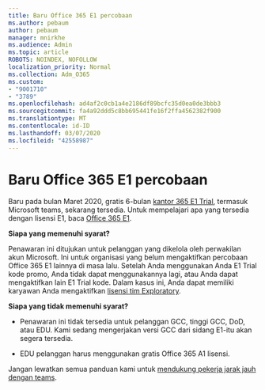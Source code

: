 ```yaml
---
title: Baru Office 365 E1 percobaan
ms.author: pebaum
author: pebaum
manager: mnirkhe
ms.audience: Admin
ms.topic: article
ROBOTS: NOINDEX, NOFOLLOW
localization_priority: Normal
ms.collection: Adm_O365
ms.custom:
- "9001710"
- "3789"
ms.openlocfilehash: ad4af2c0cb1a4e2186df89bcfc35d0ea0de3bbb3
ms.sourcegitcommit: fa4a92ddd5c8bb695441fe16f2ffa4562382f900
ms.translationtype: MT
ms.contentlocale: id-ID
ms.lasthandoff: 03/07/2020
ms.locfileid: "42558987"
---
```

# <a name="new-office-365-e1-trial"></a>Baru Office 365 E1 percobaan

Baru pada bulan Maret 2020, gratis 6-bulan [kantor 365 E1 Trial](https://docs.microsoft.com/MicrosoftTeams/e1-trial-license), termasuk Microsoft teams, sekarang tersedia. Untuk mempelajari apa yang tersedia dengan lisensi E1, baca [Office 365 E1](https://www.microsoft.com/microsoft-365/business/office-365-enterprise-e1-business-software).

**Siapa yang memenuhi syarat?**

Penawaran ini ditujukan untuk pelanggan yang dikelola oleh perwakilan akun Microsoft. Ini untuk organisasi yang belum mengaktifkan percobaan Office 365 E1 lainnya di masa lalu. Setelah Anda menggunakan Anda E1 Trial kode promo, Anda tidak dapat menggunakannya lagi, atau Anda dapat mengaktifkan lain E1 Trial kode. Dalam kasus ini, Anda dapat memiliki karyawan Anda mengaktifkan [lisensi tim Exploratory](https://docs.microsoft.com/MicrosoftTeams/teams-exploratory).

**Siapa yang tidak memenuhi syarat?**

- Penawaran ini tidak tersedia untuk pelanggan GCC, tinggi GCC, DoD, atau EDU. Kami sedang mengerjakan versi GCC dari sidang E1-itu akan segera tersedia.

 - EDU pelanggan harus menggunakan gratis Office 365 A1 lisensi.

Jangan lewatkan semua panduan kami untuk [mendukung pekerja jarak jauh dengan teams](https://docs.microsoft.com/MicrosoftTeams/support-remote-work-with-teams).
